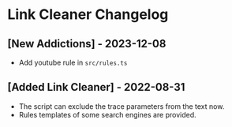 # Link Cleaner Changelog

## [New Addictions] - 2023-12-08

- Add youtube rule in `src/rules.ts`

## [Added Link Cleaner] - 2022-08-31

- The script can exclude the trace parameters from the text now.
- Rules templates of some search engines are provided.
